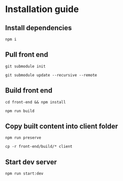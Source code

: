 # Installation guide

## Install dependencies

`npm i`

## Pull front end

`git submodule init`

`git submodule update --recursive --remote`

## Build front end

`cd front-end && npm install`

`npm run build`

## Copy built content into client folder

`npm run preserve`

`cp -r front-end/build/* client`

## Start dev server

`npm run start:dev`
